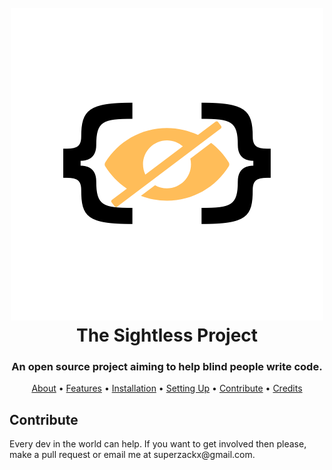<h1 align="center">
  <br>
  <a href="https://github.com/superzackx/Sightless"><img src="./assets/%7B%20%7D.png"></a>
  <br>
  The Sightless Project
  <br>
</h1>

<h3 align=center>An open source project aiming to help blind people write code.</h3>

<p align="center">
  <a href="#about">About</a>
  •
  <a href="#features">Features</a>
  •
  <a href="#installation">Installation</a>
  •
  <a href="#setting-up">Setting Up</a>
  •
  <a href="#contribute">Contribute</a>
  •
  <a href="#credits">Credits</a>
</p>

<p align="left" id="contribute">
  <h2>Contribute</h2>
  Every dev in the world can help. If you want to get involved then please, make a pull request or email me at superzackx@gmail.com.
</p>
